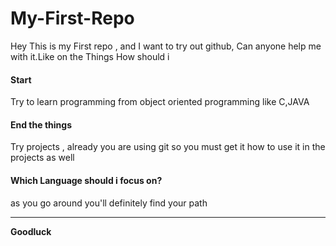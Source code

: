 # My-First-Repo
Hey This is my First repo , and I want to try out github, Can anyone help me with it.Like on the Things How should i
#### Start
Try to learn programming from object oriented programming like C,JAVA 
#### End the things
Try projects , already you are using git so you must get it how to use it in the projects as well
#### Which Language should i focus on?
as you go around you'll definitely find your path

---
**Goodluck**
